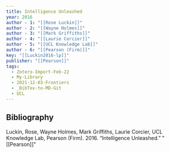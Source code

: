 ```yaml
---
title: Intelligence Unleashed
year: 2016
author - 1: "[[Rose Luckin]]"
author - 2: "[[Wayne Holmes]]"
author - 3: "[[Mark Griffiths]]"
author - 4: "[[Laurie Corcier]]"
author - 5: "[[UCL Knowledge Lab]]"
author - 6: "[[Pearson (Firm)]]"
key: "[[Luckin2016-lp]]"
publisher: "[[Pearson]]"
tags:
  - Zotero-Import-Feb-22
  - My-Library
  - 2021-12-03-Frontiers
  - _BibTex-to-MD-Git
  - UCL
---
```


## Bibliography
Luckin, Rose, Wayne Holmes, Mark Griffiths, Laurie Corcier, UCL Knowledge Lab, Pearson (Firm). 2016. “Intelligence Unleashed.” "[[Pearson]]"